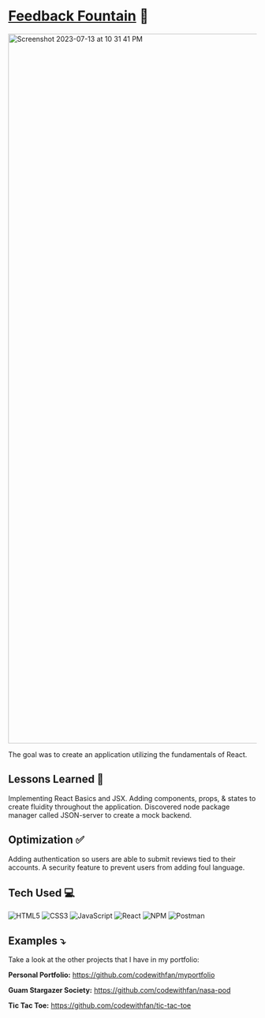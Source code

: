 # <a target="_blank" href="https://feedbackfountain.netlify.app/">Feedback Fountain</a> 🚀
<a href="https://feedbackfountain.netlify.app/" target="_blank"><img width="1440" alt="Screenshot 2023-07-13 at 10 31 41 PM" src="https://github.com/codewithfan/feedback-app/assets/85418632/b19625e6-1ff0-425d-b030-f4e3f833895c"></a>

The goal was to create an application utilizing the fundamentals of React. 

## Lessons Learned 💭
Implementing React Basics and JSX. Adding components, props, & states to create fluidity throughout the application. Discovered node package manager called JSON-server to create a mock backend.

## Optimization ✅
Adding authentication so users are able to submit reviews tied to their accounts. A security feature to prevent users from adding foul language.

## Tech Used 💻

![HTML5](https://img.shields.io/badge/html5-%23E34F26.svg?style=for-the-badge&logo=html5&logoColor=white)
![CSS3](https://img.shields.io/badge/css3-%231572B6.svg?style=for-the-badge&logo=css3&logoColor=white)
![JavaScript](https://img.shields.io/badge/javascript-%23323330.svg?style=for-the-badge&logo=javascript&logoColor=%23F7DF1E)
![React](https://img.shields.io/badge/react-%2320232a.svg?style=for-the-badge&logo=react&logoColor=%2361DAFB)
![NPM](https://img.shields.io/badge/NPM-%23CB3837.svg?style=for-the-badge&logo=npm&logoColor=white)
![Postman](https://img.shields.io/badge/Postman-FF6C37?style=for-the-badge&logo=postman&logoColor=white)

## Examples ⤵️
Take a look at the other projects that I have in my portfolio:

**Personal Portfolio:** https://github.com/codewithfan/myportfolio

**Guam Stargazer Society:** https://github.com/codewithfan/nasa-pod

**Tic Tac Toe:** https://github.com/codewithfan/tic-tac-toe
